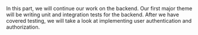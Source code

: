 In this part, we will continue our work on the backend. Our first major theme will be writing unit and integration tests for the backend. After we have covered testing, we will take a look at implementing user authentication and authorization.
